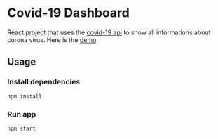 # Covid-19 Dashboard

React project that uses the [covid-19 api](https://documenter.getpostman.com/view/8854915/SzS7R6uu?version=latest) to show all informations about corona virus.
Here is the [demo](https://coronaanalyzer.herokuapp.com)

## Usage

### Install dependencies
```
npm install
```
### Run app
```
npm start
```

